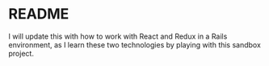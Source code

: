 # README

I will update this with how to work with React and Redux in a Rails environment, as I learn these two technologies by playing with this sandbox project.

